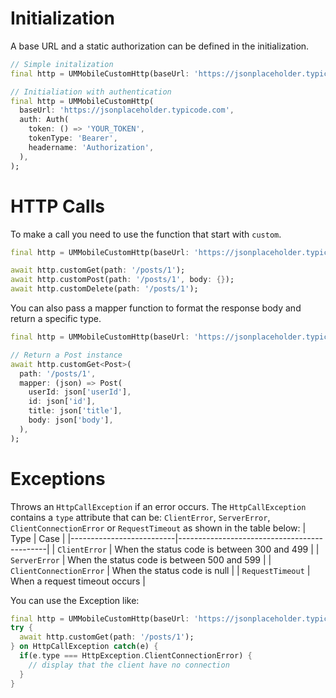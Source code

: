 # Initialization
A base URL and a static authorization can be defined in the initialization.
```dart
// Simple initalization
final http = UMMobileCustomHttp(baseUrl: 'https://jsonplaceholder.typicode.com');

// Initialiation with authentication
final http = UMMobileCustomHttp(
  baseUrl: 'https://jsonplaceholder.typicode.com',
  auth: Auth(
    token: () => 'YOUR_TOKEN',
    tokenType: 'Bearer',
    headername: 'Authorization',
  ),
);
```

# HTTP Calls
To make a call you need to use the function that start with `custom`.
```dart
final http = UMMobileCustomHttp(baseUrl: 'https://jsonplaceholder.typicode.com');

await http.customGet(path: '/posts/1');
await http.customPost(path: '/posts/1', body: {});
await http.customDelete(path: '/posts/1');
```

You can also pass a mapper function to format the response body and return a specific type.
```dart
final http = UMMobileCustomHttp(baseUrl: 'https://jsonplaceholder.typicode.com');

// Return a Post instance
await http.customGet<Post>(
  path: '/posts/1',
  mapper: (json) => Post(
    userId: json['userId'],
    id: json['id'],
    title: json['title'],
    body: json['body'],
  ),
);
```

# Exceptions
Throws an `HttpCallException` if an error occurs. The `HttpCallException` contains a `type` attribute that can be: `ClientError`, `ServerError`, `ClientConnectionError` or `RequestTimeout` as shown in the table below:
| Type                     | Case                                        |
|--------------------------|---------------------------------------------|
| `ClientError`            | When the status code is between 300 and 499 |
| `ServerError`            | When the status code is between 500 and 599 |
| `ClientConnectionError`  | When the status code is null                |
| `RequestTimeout`         | When a request timeout occurs               |

You can use the Exception like:
```dart
final http = UMMobileCustomHttp(baseUrl: 'https://jsonplaceholder.typicode.com');
try {
  await http.customGet(path: '/posts/1');
} on HttpCallException catch(e) {
  if(e.type === HttpException.ClientConnectionError) {
    // display that the client have no connection
  }
}
```
